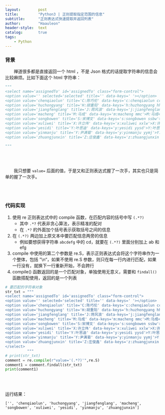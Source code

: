 ```yaml
---
layout:        post
title:         "Python3 | 正则提取指定范围的信息"
subtitle:      "正则表达式快速提取并返回列表"
author:        "Haauleon"
header-style:  text
catalog:       true
tags:
    - Python
---
```


### 背景
&emsp;&emsp;禅道很多都是直接返回一个 html ，不是 Json 格式的话提取字符串的信息会比较麻烦。比如下面这个 html 字符串：          
```python
"""
<select name='assignedTo' id='assignedTo' class="form-control">
<option value='' selected='selected' title='' data-keys=' '></option>
<option value='chenqiaolun' title='C:陈巧伦' data-keys='c:chenqiaolun ccql'>C:陈巧伦</option>
<option value='huchongyang' title='H:胡重阳' data-keys='h:huzhongyang hhzy'>H:胡重阳</option>
<option value='jiangfenglang' title='J:蒋风浪' data-keys='j:jiangfenglang jjfl'>J:蒋风浪</option>
<option value='macheng' title='M:马成' data-keys='m:macheng mmc'>M:马成</option>
<option value='songbowen' title='S:宋博文' data-keys='s:songbowen ssbw'>S:宋博文</option>
<option value='xuliwei' title='X:许立伟' data-keys='x:xuliwei xxlw'>X:许立伟</option>
<option value='yesidi' title='Y:叶思迪' data-keys='y:yesidi yysd'>Y:叶思迪</option>
<option value='yinmanju' title='Y:尹满菊' data-keys='y:yinmanju yymj'>Y:尹满菊</option>
<option value='zhuangjunxin' title='Z:庄俊鑫' data-keys='z:zhuangjunxin zzjx'>Z:庄俊鑫</option>

"""
```

<br><br>

&emsp;&emsp;我只想要 `value=` 后面的值，于是又和正则表达式握了一次手，其实也只是简单的握了一次手。         

<br><br>

### 代码实现
1. 使用 re 正则表达式中的 compile 函数，在匹配内容的括号中写 `(.*?)`
    * 其中 `.*?` 代表非贪心算法，表示精准的配对
    * 在 `.*?` 的外面加个括号表示获取括号之间的信息
2. 在 `(.*?)` 两边加上原文本中要匹配信息两旁的信息
    * 例如要想获得字符串 `abcdefg` 中的 cd，就要在 `(.*?)` 里面分别加上 ab 和 efg
3. compile 中使用的第二个参数是 re.S，表示正则表达式会将这个字符串作为一个整体，包括 ”\n“，如果不使用 re.S 参数，则只在每一行内进行匹配，如果一行没有，就换下一行重新开始，不会跨行
4. compile() 函数返回的是一个匹配对象，单独使用无意义，需要和 `findall()` 函数搭配使用，返回的是一个列表


```python
# 要匹配的字符串对象
str_txt = """
<select name='assignedTo' id='assignedTo' class="form-control">
<option value='' selected='selected' title='' data-keys=' '></option>
<option value='chenqiaolun' title='C:陈巧伦' data-keys='c:chenqiaolun ccql'>C:陈巧伦</option>
<option value='huchongyang' title='H:胡重阳' data-keys='h:huzhongyang hhzy'>H:胡重阳</option>
<option value='jiangfenglang' title='J:蒋风浪' data-keys='j:jiangfenglang jjfl'>J:蒋风浪</option>
<option value='macheng' title='M:马成' data-keys='m:macheng mmc'>M:马成</option>
<option value='songbowen' title='S:宋博文' data-keys='s:songbowen ssbw'>S:宋博文</option>
<option value='xuliwei' title='X:许立伟' data-keys='x:xuliwei xxlw'>X:许立伟</option>
<option value='yesidi' title='Y:叶思迪' data-keys='y:yesidi yysd'>Y:叶思迪</option>
<option value='yinmanju' title='Y:尹满菊' data-keys='y:yinmanju yymj'>Y:尹满菊</option>
<option value='zhuangjunxin' title='Z:庄俊鑫' data-keys='z:zhuangjunxin zzjx'>Z:庄俊鑫</option>
</select>
          """
# print(str_txt)
comment = re.compile(r"value='(.*?)'",re.S)
comment1 = comment.findall(str_txt)
print(comment1)
```

<br><br>

运行结果：           
```
['', 'chenqiaolun', 'huchongyang', 'jiangfenglang', 'macheng', 'songbowen', 'xuliwei', 'yesidi', 'yinmanju', 'zhuangjunxin']
```